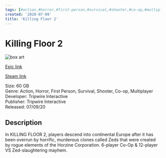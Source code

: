 ```yaml
---
tags: [#action,#horror,#first-person,#survival,#shooter,#co-op,#multiplayer,#epic,#game,#owned,#pc]
created: '2020-07-09'
title: 'Killing Floor 2'
---
```

# Killing Floor 2

![box art](https://cdn1.epicgames.com/offer/affc33b82405457595a032f00284abd2/EGS_KillingFloor2_TripwireInteractive_S1_2560x1440-e5371d3c1d8351c8191f774b88b627ef?h=270&amp;resize=1&amp;w=480)

[Epic link](https://www.epicgames.com/store/en-US/p/killing-floor-2)

[Steam link](https://store.steampowered.com/app/232090/Killing_Floor_2/?snr=1_7_7_151_150_1)

Size: 60 GB  
Genre: Action, Horror, First Person, Survival, Shooter, Co-op, Multiplayer  
Developer: Tripwire Interactive  
Publisher: Tripwire Interactive  
Released: 07/09/20  

## Description

In KILLING FLOOR 2, players descend into continental Europe after it has been overrun by horrific, murderous clones called Zeds that were created by rogue elements of the Horzine Corporation. 6-player Co-Op &amp; 12-player VS Zed-slaughtering mayhem.
